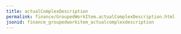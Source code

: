 ```yaml
---
title: actualComplexDescription
permalink: finance/GroupedWorkItem.actualComplexDescription.html
jsonid: finance_groupedworkitem_actualcomplexdescription
---
```

